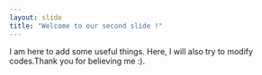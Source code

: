 ```yaml
---
layout: slide
title: "Welcome to our second slide !"
---
```

I am here to add some useful things. Here, I will also try to modify codes.Thank you for believing me :).
